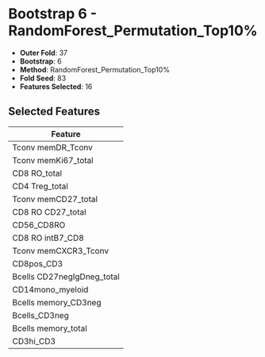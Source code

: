# Bootstrap 6 - RandomForest_Permutation_Top10%

- **Outer Fold**: 37
- **Bootstrap**: 6
- **Method**: RandomForest_Permutation_Top10%
- **Fold Seed**: 83
- **Features Selected**: 16

## Selected Features

| Feature |
|---------|
| Tconv memDR_Tconv |
| Tconv memKi67_total |
| CD8 RO_total |
| CD4 Treg_total |
| Tconv memCD27_total |
| CD8 RO CD27_total |
| CD56_CD8RO |
| CD8 RO intB7_CD8 |
| Tconv memCXCR3_Tconv |
| CD8pos_CD3 |
| Bcells CD27negIgDneg_total |
| CD14mono_myeloid |
| Bcells memory_CD3neg |
| Bcells_CD3neg |
| Bcells memory_total |
| CD3hi_CD3 |
